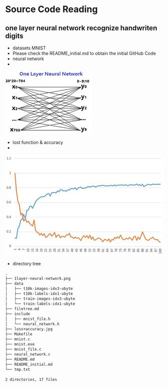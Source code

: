 # Source Code Reading

## one layer neural network recognize handwriten digits
* datasets MNIST
* Please check the README_initial.md to obtain the initial GitHub Code
* neural network 
*
![neural network](1layer-neural-network.png)

* lost function & accuracy
*
![loss+accuracy](loss+accuracy.jpg)

* directory tree
```
.
├── 1layer-neural-network.png
├── data
│   ├── t10k-images-idx3-ubyte
│   ├── t10k-labels-idx1-ubyte
│   ├── train-images-idx3-ubyte
│   └── train-labels-idx1-ubyte
├── filetree.md
├── include
│   ├── mnist_file.h
│   └── neural_network.h
├── loss+accuracy.jpg
├── Makefile
├── mnist.c
├── mnist.exe
├── mnist_file.c
├── neural_network.c
├── README.md
├── README_initial.md
└── tmp.txt

2 directories, 17 files
```
